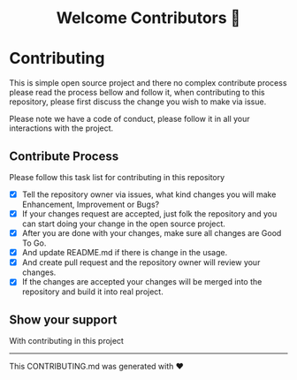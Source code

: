<h1 align="center">Welcome Contributors 👋</h1>

# Contributing

This is simple open source project and there no complex contribute process please read the process bellow and follow it, when contributing to this repository, please first discuss the change you wish to make via issue.

Please note we have a code of conduct, please follow it in all your interactions with the project.

## Contribute Process

Please follow this task list for contributing in this repository

- [x] Tell the repository owner via issues, what kind changes you will make Enhancement, Improvement or Bugs?
- [x] If your changes request are accepted, just folk the repository and you can start doing your change in the open source project.
- [x] After you are done with your changes, make sure all changes are Good To Go.
- [x] And update README.md if there is change in the usage.
- [x] And create pull request and the repository owner will review your changes.
- [x] If the changes are accepted your changes will be merged into the repository and build it into real project.

## Show your support

With contributing in this project

***
This CONTRIBUTING.md was generated with ❤️

